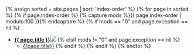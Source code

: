 {% assign sorted = site.pages | sort: 'index-order' %}
{% for page in sorted %}
{% if page.index-order %}
{% capture mods %}{{ page.index-order | modulo:100 }}{% endcapture %}
{% if mods == "0" and page.exception == nil %}
- [<b>{{ page.title }}</b><img src="{{site.baseurl}}/assets/img/Caret_SW_2.svg" class="caret">]({{site.baseurl}}{{page.url}})
{% elsif mods != "0" and page.exception == nil %}
  - [{{page.title}}]({{site.baseurl}}{{page.url}})
{% endif %}
{% endif %}
{% endfor %}
